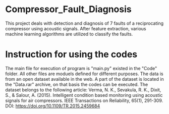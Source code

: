 # Compressor_Fault_Diagnosis
This project deals with detection and diagnosis of 7 faults of a reciprocating compressor using acoustic signals. After feature extraction, various machine learning algorithms are utilized to classify the faults.

# Instruction for using the codes
The main file for execution of program is "main.py" existed in the "Code" folder. All other files are moduels defined for different purposes. The data is from an open dataset available in the web. A part of the dataset is located in the "Data.rar" archive, on that basis the codes can be executed. The dataset belongs to the following article:
Verma, N. K., Sevakula, R. K., Dixit, S., & Salour, A. (2015). Intelligent condition based monitoring using acoustic signals for air compressors. IEEE Transactions on Reliability, 65(1), 291-309. DOI: https://doi.org/10.1109/TR.2015.2459684
